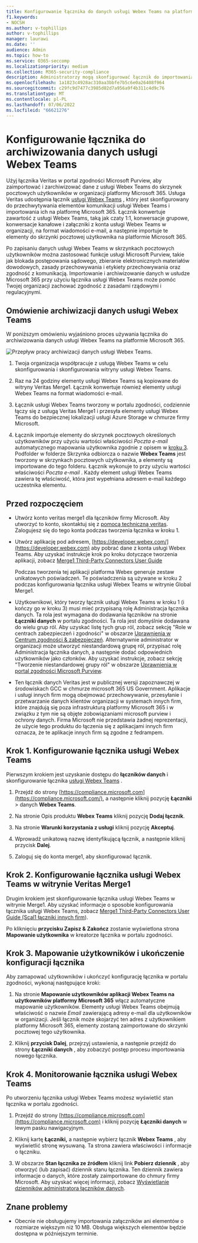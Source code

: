 ```yaml
---
title: Konfigurowanie łącznika do danych usługi Webex Teams na platformie Microsoft 365
f1.keywords:
- NOCSH
ms.author: v-tophillips
author: v-tophillips
manager: laurawi
ms.date: ''
audience: Admin
ms.topic: how-to
ms.service: O365-seccomp
ms.localizationpriority: medium
ms.collection: M365-security-compliance
description: Administratorzy mogą skonfigurować łącznik do importowania i archiwizowania danych z łącznika usługi Webex Teams w usłudze Veritas na platformie Microsoft 365. Ten łącznik umożliwia archiwizowanie danych ze źródeł danych innych firm w usłudze Microsoft 365, dzięki czemu można używać funkcji zgodności, takich jak blokada prawna, wyszukiwanie zawartości i zasady przechowywania w celu zarządzania danymi innych firm w organizacji.
ms.openlocfilehash: 1a1823c4928ac310aa3bbfe7b5c6e0a26408f964
ms.sourcegitcommit: c29fc9d7477c3985d02d7a956a9f4b311c4d9c76
ms.translationtype: MT
ms.contentlocale: pl-PL
ms.lasthandoff: 07/06/2022
ms.locfileid: "66621276"
---
```

# <a name="set-up-a-connector-to-archive-webex-teams-data"></a>Konfigurowanie łącznika do archiwizowania danych usługi Webex Teams

Użyj łącznika Veritas w portal zgodności Microsoft Purview, aby zaimportować i zarchiwizować dane z usługi Webex Teams do skrzynek pocztowych użytkowników w organizacji platformy Microsoft 365. Usługa Veritas udostępnia łącznik [usługi Webex Teams](https://globanet.com/webex-teams/) , który jest skonfigurowany do przechwytywania elementów komunikacji usługi Webex Teams i importowania ich na platformę Microsoft 365. Łącznik konwertuje zawartość z usługi Webex Teams, taką jak czaty 1:1, konwersacje grupowe, konwersacje kanałowe i załączniki z konta usługi Webex Teams w organizacji, na format wiadomości e-mail, a następnie importuje te elementy do skrzynki pocztowej użytkownika na platformie Microsoft 365.

Po zapisaniu danych usługi Webex Teams w skrzynkach pocztowych użytkowników można zastosować funkcje usługi Microsoft Purview, takie jak blokada postępowania sądowego, zbieranie elektronicznych materiałów dowodowych, zasady przechowywania i etykiety przechowywania oraz zgodność z komunikacją. Importowanie i archiwizowanie danych w usłudze Microsoft 365 przy użyciu łącznika usługi Webex Teams może pomóc Twojej organizacji zachować zgodność z zasadami rządowymi i regulacyjnymi.

## <a name="overview-of-archiving-webex-teams-data"></a>Omówienie archiwizacji danych usługi Webex Teams

W poniższym omówieniu wyjaśniono proces używania łącznika do archiwizowania danych usługi Webex Teams na platformie Microsoft 365.

![Przepływ pracy archiwizacji danych usługi Webex Teams.](../media/WebexTeamsConnectorWorkflow.png)

1. Twoja organizacja współpracuje z usługą Webex Teams w celu skonfigurowania i skonfigurowania witryny usługi Webex Teams.

2. Raz na 24 godziny elementy usługi Webex Teams są kopiowane do witryny Veritas Merge1. Łącznik konwertuje również elementy usługi Webex Teams na format wiadomości e-mail.

3. Łącznik usługi Webex Teams tworzony w portalu zgodności, codziennie łączy się z usługą Veritas Merge1 i przesyła elementy usługi Webex Teams do bezpiecznej lokalizacji usługi Azure Storage w chmurze firmy Microsoft.

4. Łącznik importuje elementy do skrzynek pocztowych określonych użytkowników przy użyciu wartości właściwości *Poczta e-mail* automatycznego mapowania użytkownika zgodnie z opisem w [kroku 3](#step-3-map-users-and-complete-the-connector-setup). Podfolder w folderze Skrzynka odbiorcza o nazwie **Webex Teams** jest tworzony w skrzynkach pocztowych użytkownika, a elementy są importowane do tego folderu. Łącznik wykonuje to przy użyciu wartości właściwości *Poczta e-mail* . Każdy element usługi Webex Teams zawiera tę właściwość, która jest wypełniana adresem e-mail każdego uczestnika elementu.

## <a name="before-you-begin"></a>Przed rozpoczęciem

- Utwórz konto veritas merge1 dla łączników firmy Microsoft. Aby utworzyć to konto, skontaktuj się z [pomocą techniczną veritas](https://globanet.com/ms-connectors-contact). Zalogujesz się do tego konta podczas tworzenia łącznika w kroku 1.

- Utwórz aplikację pod adresem, [https://developer.webex.com/](https://developer.webex.com) aby pobrać dane z konta usługi Webex Teams. Aby uzyskać instrukcje krok po kroku dotyczące tworzenia aplikacji, zobacz [Merge1 Third-Party Connectors User Guide](https://docs.ms.merge1.globanetportal.com/Merge1%20Third-Party%20Connectors%20Webex%20Teams%20User%20Guide%20.pdf)

   Podczas tworzenia tej aplikacji platforma Webex generuje zestaw unikatowych poświadczeń. Te poświadczenia są używane w kroku 2 podczas konfigurowania łącznika usługi Webex Teams w witrynie Global Merge1.

- Użytkownikowi, który tworzy łącznik usługi Webex Teams w kroku 1 (i kończy go w kroku 3) musi mieć przypisaną rolę Administracja łącznika danych. Ta rola jest wymagana do dodawania łączników na stronie **Łączniki danych** w portalu zgodności. Ta rola jest domyślnie dodawana do wielu grup ról. Aby uzyskać listę tych grup ról, zobacz sekcję "Role w centrach zabezpieczeń i zgodności" w obszarze [Uprawnienia w Centrum zgodności & zabezpieczeń](../security/office-365-security/permissions-in-the-security-and-compliance-center.md#roles-in-the-security--compliance-center). Alternatywnie administrator w organizacji może utworzyć niestandardową grupę ról, przypisać rolę Administracja łącznika danych, a następnie dodać odpowiednich użytkowników jako członków. Aby uzyskać instrukcje, zobacz sekcję "Tworzenie niestandardowej grupy ról" w obszarze [Uprawnienia w portal zgodności Microsoft Purview](microsoft-365-compliance-center-permissions.md#create-a-custom-role-group).

- Ten łącznik danych Veritas jest w publicznej wersji zapoznawczej w środowiskach GCC w chmurze microsoft 365 US Government. Aplikacje i usługi innych firm mogą obejmować przechowywanie, przesyłanie i przetwarzanie danych klientów organizacji w systemach innych firm, które znajdują się poza infrastrukturą platformy Microsoft 365 i w związku z tym nie są objęte zobowiązaniami microsoft purview i ochrony danych. Firma Microsoft nie przedstawia żadnej reprezentacji, że użycie tego produktu do łączenia się z aplikacjami innych firm oznacza, że te aplikacje innych firm są zgodne z fedrampem.

## <a name="step-1-set-up-the-webex-teams-connector"></a>Krok 1. Konfigurowanie łącznika usługi Webex Teams

Pierwszym krokiem jest uzyskanie dostępu do **łączników danych** i skonfigurowanie łącznika [usługi Webex Teams](https://globanet.com/webex-teams/) .

1. Przejdź do strony [https://compliance.microsoft.com](https://compliance.microsoft.com/), a następnie kliknij pozycję **Łączniki** >  danych **Webex Teams**.

2. Na stronie Opis produktu **Webex Teams** kliknij pozycję **Dodaj łącznik**.

3. Na stronie **Warunki korzystania z usługi** kliknij pozycję **Akceptuj**.

4. Wprowadź unikatową nazwę identyfikującą łącznik, a następnie kliknij przycisk **Dalej**.

5. Zaloguj się do konta merge1, aby skonfigurować łącznik.

## <a name="step-2-configure-the-webex-teams-connector-on-the-veritas-merge1-site"></a>Krok 2. Konfigurowanie łącznika usługi Webex Teams w witrynie Veritas Merge1

Drugim krokiem jest skonfigurowanie łącznika usługi Webex Teams w witrynie Merge1. Aby uzyskać informacje o sposobie konfigurowania łącznika usługi Webex Teams, zobacz [Merge1 Third-Party Connectors User Guide (Scal1 łączniki innych firm](https://docs.ms.merge1.globanetportal.com/Merge1%20Third-Party%20Connectors%20Webex%20Teams%20User%20Guide%20.pdf)).

Po kliknięciu **przycisku Zapisz & Zakończ** zostanie wyświetlona strona **Mapowanie użytkownika** w kreatorze łącznika w portalu zgodności.

## <a name="step-3-map-users-and-complete-the-connector-setup"></a>Krok 3. Mapowanie użytkowników i ukończenie konfiguracji łącznika

Aby zamapować użytkowników i ukończyć konfigurację łącznika w portalu zgodności, wykonaj następujące kroki:

1. Na stronie **Mapowanie użytkowników aplikacji Webex Teams na użytkowników platformy Microsoft 365** włącz automatyczne mapowanie użytkowników. Elementy usługi Webex Teams obejmują właściwość o nazwie *Email* zawierającą adresy e-mail dla użytkowników w organizacji. Jeśli łącznik może skojarzyć ten adres z użytkownikiem platformy Microsoft 365, elementy zostaną zaimportowane do skrzynki pocztowej tego użytkownika.

2. Kliknij **przycisk Dalej**, przejrzyj ustawienia, a następnie przejdź do strony **Łączniki danych** , aby zobaczyć postęp procesu importowania nowego łącznika.

## <a name="step-4-monitor-the-webex-teams-connector"></a>Krok 4. Monitorowanie łącznika usługi Webex Teams

Po utworzeniu łącznika usługi Webex Teams możesz wyświetlić stan łącznika w portalu zgodności.

1. Przejdź do strony [https://compliance.microsoft.com](https://compliance.microsoft.com) i kliknij pozycję **Łączniki danych** w lewym pasku nawigacyjnym.

2. Kliknij kartę **Łączniki,** a następnie wybierz łącznik **Webex Teams** , aby wyświetlić stronę wysuwaną. Ta strona zawiera właściwości i informacje o łączniku.

3. W obszarze **Stan łącznika ze źródłem** kliknij link **Pobierz dziennik** , aby otworzyć (lub zapisać) dziennik stanu łącznika. Ten dziennik zawiera informacje o danych, które zostały zaimportowane do chmury firmy Microsoft. Aby uzyskać więcej informacji, zobacz [Wyświetlanie dzienników administratora łączników danych](data-connector-admin-logs.md).

## <a name="known-issues"></a>Znane problemy

- Obecnie nie obsługujemy importowania załączników ani elementów o rozmiarze większym niż 10 MB. Obsługa większych elementów będzie dostępna w późniejszym terminie.